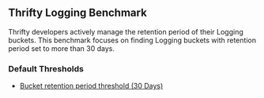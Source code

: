 ## Thrifty Logging Benchmark

Thrifty developers actively manage the retention period of their Logging buckets. This benchmark focuses on finding Logging buckets with retention period set to more than 30 days.

### Default Thresholds

- [Bucket retention period threshold (30 Days)](https://github.com/turbot/steampipe-mod-gcp-thrifty/blob/main/controls/logging.sp#L26)
